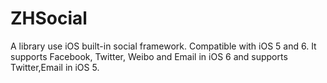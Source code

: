 ZHSocial
========

A library use iOS built-in social framework. Compatible with iOS 5 and 6. It supports Facebook, Twitter, Weibo and Email in iOS 6  and supports Twitter,Email in iOS 5.
